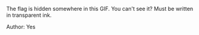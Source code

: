 The flag is hidden somewhere in this GIF. You can't see it? Must be written in transparent ink.

Author: Yes
